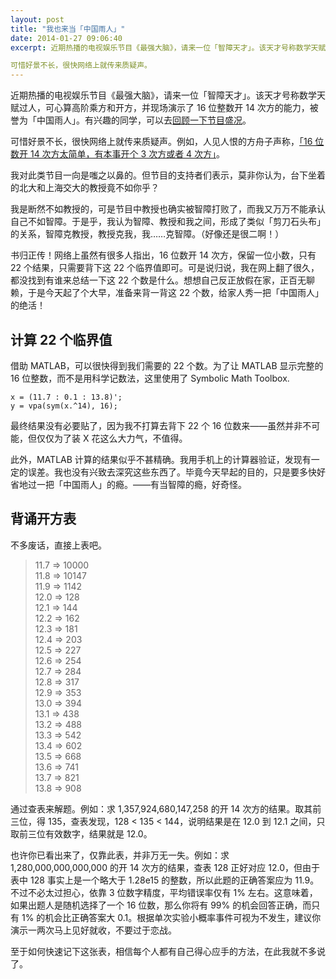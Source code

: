 ```yaml
---
layout: post
title: "我也来当「中国雨人」"
date: 2014-01-27 09:06:40
excerpt: 近期热播的电视娱乐节目《最强大脑》，请来一位「智障天才」。该天才号称数学天赋过人，可心算高阶乘方和开方，并现场演示了 16 位整数开 14 次方的能力，被誉为「中国雨人」。有兴趣的同学，可以去[回顾一下节目盛况][1]。

可惜好景不长，很快网络上就传来质疑声。
---
```


近期热播的电视娱乐节目《最强大脑》，请来一位「智障天才」。该天才号称数学天赋过人，可心算高阶乘方和开方，并现场演示了 16 位整数开 14 次方的能力，被誉为「中国雨人」。有兴趣的同学，可以去[回顾一下节目盛况][1]。

可惜好景不长，很快网络上就传来质疑声。例如，人见人恨的方舟子声称，[「16 位数开 14 次方太简单，有本事开个 3 次方或者 4 次方」][2]。

我对此类节目一向是嗤之以鼻的。但节目的支持者们表示，莫非你认为，台下坐着的北大和上海交大的教授竟不如你乎？

我是断然不如教授的，可是节目中教授也确实被智障打败了，而我又万万不能承认自己不如智障。于是乎，我认为智障、教授和我之间，形成了类似「剪刀石头布」的关系，智障克教授，教授克我，我……克智障。（好像还是很二啊！）

书归正传！网络上虽然有很多人指出，16 位数开 14 次方，保留一位小数，只有 22 个结果，只需要背下这 22 个临界值即可。可是说归说，我在网上翻了很久，都没找到有谁来总结一下这 22 个数是什么。想想自己反正放假在家，正百无聊赖，于是今天起了个大早，准备来背一背这 22 个数，给家人秀一把「中国雨人」的绝活！

计算 22 个临界值
--------------------

借助 MATLAB，可以很快得到我们需要的 22 个数。为了让 MATLAB 显示完整的 16 位整数，而不是用科学记数法，这里使用了 Symbolic Math Toolbox.

```
x = (11.7 : 0.1 : 13.8)';
y = vpa(sym(x.^14), 16);
```

最终结果没有必要贴了，因为我不打算去背下 22 个 16 位数来——虽然并非不可能，但仅仅为了装 X 花这么大力气，不值得。

此外，MATLAB 计算的结果似乎不甚精确。我用手机上的计算器验证，发现有一定的误差。我也没有兴致去深究这些东西了。毕竟今天早起的目的，只是要多快好省地过一把「中国雨人」的瘾。——有当智障的瘾，好奇怪。

背诵开方表
-----------

不多废话，直接上表吧。

> 11.7 => 10000  
> 11.8 => 10147  
> 11.9 => 1142  
> 12.0 => 128  
> 12.1 => 144  
> 12.2 => 162  
> 12.3 => 181  
> 12.4 => 203  
> 12.5 => 227  
> 12.6 => 254  
> 12.7 => 284  
> 12.8 => 317  
> 12.9 => 353  
> 13.0 => 394  
> 13.1 => 438  
> 13.2 => 488  
> 13.3 => 542  
> 13.4 => 602  
> 13.5 => 668  
> 13.6 => 741  
> 13.7 => 821  
> 13.8 => 908  

通过查表来解题。例如：求 1,357,924,680,147,258 的开 14 次方的结果。取其前三位，得 135，查表发现，128 < 135 < 144，说明结果是在 12.0 到 12.1 之间，只取前三位有效数字，结果就是 12.0。

也许你已看出来了，仅靠此表，并非万无一失。例如：求 1,280,000,000,000,000 的开 14 次方的结果，查表 128 正好对应 12.0，但由于表中 128 事实上是一个略大于 1.28e15 的整数，所以此题的正确答案应为 11.9。不过不必太过担心，依靠 3 位数字精度，平均错误率仅有 1% 左右。这意味着，如果出题人是随机选择了一个 16 位数，那么你将有 99% 的机会回答正确，而只有 1% 的机会比正确答案大 0.1。根据单次实验小概率事件可视为不发生，建议你演示一两次马上见好就收，不要过于恋战。

至于如何快速记下这张表，相信每个人都有自己得心应手的方法，在此我就不多说了。

[1]: http://v.youku.com/v_show/id_XNjYzMDYzNDky.html "“中国雨人”周玮 展现超强数学天赋 140117 最强大脑 - 优酷视频"

[2]: http://zybuluo.com/zealotrush/note/3095 "速算16位数开14次方 “中国雨人”真是数学天才？"
